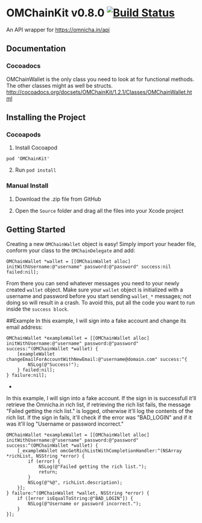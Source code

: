 # OMChainKit v0.8.0 [![Build Status](https://travis-ci.org/ZaneH/OMChainKit.svg?branch=master)](https://travis-ci.org/ZaneH/OMChainKit)
An API wrapper for https://omnicha.in/api

## Documentation

### Cocoadocs
OMChainWallet is the only class you need to look at for functional methods. The other classes might as well be structs.
http://cocoadocs.org/docsets/OMChainKit/1.2.1/Classes/OMChainWallet.html

## Installing the Project

### Cocoapods
1. Install Cocoapod
```
pod 'OMChainKit'
```

2. Run `pod install`

### Manual Install
1. Download the .zip file from GitHub

2. Open the `Source` folder and drag all the files into your Xcode project

## Getting Started
Creating a new `OMChainWallet` object is easy! Simply import your header file, conform your class to the `OMChainDelegate` and add:

    OMChainWallet *wallet = [[OMChainWallet alloc] initWithUsername:@"username" password:@"password" success:nil failed:nil];

From there you can send whatever messages you need to your newly created `wallet` object. Make sure your `wallet` object is initialized with a username and password before you start sending `wallet_*` messages; not doing so will result in a crash. To avoid this, put all the code you want to run inside the `success block`.

##Example
In this example, I will sign into a fake account and change its email address:

	OMChainWallet *exampleWallet = [[OMChainWallet alloc] initWithUsername:@"username" password:@"password" success:^(OMChainWallet *wallet) {
		[exampleWallet changeEmailForAccountWithNewEmail:@"username@domain.com" success:^{
			NSLog(@"Success!");
		} failed:nil];
	} failure:nil];

-
In this example, I will sign into a fake account. If the sign in is successfull it'll retrieve the Omnicha.in rich list, if retrieving the rich list fails, the message "Failed getting the rich list." is logged, otherwise it'll log the contents of the rich list. If the sign in fails, it'll check if the error was "BAD_LOGIN" and if it was it'll log "Username or password incorrect."

	OMChainWallet *exampleWallet = [[OMChainWallet alloc] initWithUsername:@"username" password:@"password" success:^(OMChainWallet *wallet) {
		[_exampleWallet omcGetRichListWithCompletionHandler:^(NSArray *richList, NSString *error) {
			if (error) {
				NSLog(@"Failed getting the rich list.");
				return;
			}
			NSLog(@"%@", richList.description);
		}];
	} failure:^(OMChainWallet *wallet, NSString *error) {
		if ([error isEqualToString:@"BAD_LOGIN"]) {
			NSLog(@"Username or password incorrect.");
		}
	}];
